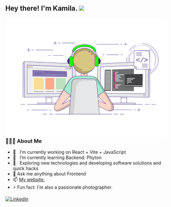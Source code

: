 <h2> Hey there! I'm Kamila. <img src="https://github.com/souvikguria98/souvikguria98/blob/master/Hi.gif" width="25"></h2>
<img align="right" alt="GIF" src="https://raw.githubusercontent.com/devSouvik/devSouvik/master/gif3.gif" width="500"/>

<h3> 👨🏻‍💻 About Me </h3>

- 🔭 &nbsp; I’m currently working on React + Vite + JavaScript
- 🌱 &nbsp; I’m currently learning Backend: Phyton
- 🤔 &nbsp; Exploring new technologies and developing software solutions and quick hacks
- 💬 Ask me anything about Frontend
- 📫 [My website:](https://linktr.ee/kamojeda)
- ⚡ Fun fact:  I'm also a passionate photographer.

[![LinkedIn](https://img.shields.io/badge/LinkedIn-Mi%20perfil-blue?logo=linkedin&logoColor=blue&logoWidth=22)](https://www.linkedin.com/in/kamila-ojeda/)
